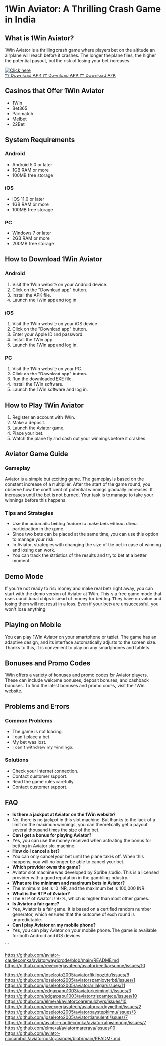 # 1Win Aviator: A Thrilling Crash Game in India

## What is 1Win Aviator?

1Win Aviator is a thrilling crash game where players bet on the altitude
an airplane will reach before it crashes. The longer the plane flies,
the higher the potential payout, but the risk of losing your bet
increases.

[![Click
here](https://readscoops.com/wp-content/uploads/2023/03/Readscoop-aviator-1-1.jpg)](https://traff.sbs/deff)\
[?? Download APK ?? Download APK ?? Download
APK](https://traff.sbs/deff)

## Casinos that Offer 1Win Aviator

-   1Win
-   Bet365
-   Parimatch
-   Melbet
-   22Bet

## System Requirements

### Android

-   Android 5.0 or later
-   1GB RAM or more
-   100MB free storage

### iOS

-   iOS 11.0 or later
-   1GB RAM or more
-   100MB free storage

### PC

-   Windows 7 or later
-   2GB RAM or more
-   200MB free storage

## How to Download 1Win Aviator

### Android

1.  Visit the 1Win website on your Android device.
2.  Click on the "Download app" button.
3.  Install the APK file.
4.  Launch the 1Win app and log in.

### iOS

1.  Visit the 1Win website on your iOS device.
2.  Click on the "Download app" button.
3.  Enter your Apple ID and password.
4.  Install the 1Win app.
5.  Launch the 1Win app and log in.

### PC

1.  Visit the 1Win website on your PC.
2.  Click on the "Download app" button.
3.  Run the downloaded EXE file.
4.  Install the 1Win software.
5.  Launch the 1Win software and log in.

## How to Play 1Win Aviator

1.  Register an account with 1Win.
2.  Make a deposit.
3.  Launch the Aviator game.
4.  Place your bet.
5.  Watch the plane fly and cash out your winnings before it crashes.

## Aviator Game Guide

### Gameplay

Aviator is a simple but exciting game. The gameplay is based on the
constant increase of a multiplier. After the start of the game round,
you observe how the coefficient of potential winnings gradually
increases. It increases until the bet is not burned. Your task is to
manage to take your winnings before this happens.

### Tips and Strategies

-   Use the automatic betting feature to make bets without direct
    participation in the game.
-   Since two bets can be placed at the same time, you can use this
    option to manage your risk.
-   In Aviator, strategies with changing the size of the bet in case of
    winning and losing can work.
-   You can track the statistics of the results and try to bet at a
    better moment.

## Demo Mode

If you\'re not ready to risk money and make real bets right away, you
can start with the demo version of Aviator at 1Win. This is a free game
mode that uses conditional chips instead of money for betting. They have
no value and losing them will not result in a loss. Even if your bets
are unsuccessful, you won't lose anything.

## Playing on Mobile

You can play 1Win Aviator on your smartphone or tablet. The game has an
adaptive design, and its interface automatically adjusts to the screen
size. Thanks to this, it is convenient to play on any smartphones and
tablets.

## Bonuses and Promo Codes

1Win offers a variety of bonuses and promo codes for Aviator players.
These can include welcome bonuses, deposit bonuses, and cashback
bonuses. To find the latest bonuses and promo codes, visit the 1Win
website.

## Problems and Errors

### Common Problems

-   The game is not loading.
-   I can\'t place a bet.
-   My bet was lost.
-   I can\'t withdraw my winnings.

### Solutions

-   Check your internet connection.
-   Contact customer support.
-   Read the game rules carefully.
-   Contact customer support.

## FAQ

-   **Is there a jackpot at Aviator on the 1Win website?**
-   No, there is no jackpot in this slot machine. But thanks to the lack
    of a limit on the maximum winnings, you can theoretically get a
    payout several thousand times the size of the bet.
-   **Can I get a bonus for playing Aviator?**
-   Yes, you can use the money received when activating the bonus for
    betting in Aviator slot machine.
-   **How do I cancel a bet?**
-   You can only cancel your bet until the plane takes off. When this
    happens, you will no longer be able to cancel your bet.
-   **Which provider owns the game?**
-   Aviator slot machine was developed by Spribe studio. This is a
    licensed provider with a good reputation in the gambling industry.
-   **What are the minimum and maximum bets in Aviator?**
-   The minimum bet is 10 INR, and the maximum bet is 100,000 INR.
-   **What is the RTP of Aviator?**
-   The RTP of Aviator is 97%, which is higher than most other games.
-   **Is Aviator a fair game?**
-   Yes, Aviator is a fair game. It is based on a certified random
    number generator, which ensures that the outcome of each round is
    unpredictable.
-   **Can I play Aviator on my mobile phone?**
-   Yes, you can play Aviator on your mobile phone. The game is
    available for both Android and iOS devices.

\`\`\`

https://github.com/aviator-cautiecomka/aviatorwayricrode/blob/main/README.md
https://github.com/revengerjavatech/aviatorbeetkaysunne/issues/10

https://github.com/joseleoto2005/aviatorfikilpoztdu/issues/9
https://github.com/joseleoto2005/aviatorspamloyterbti/issues/1
https://github.com/joseleoto2005/aviatorarilalgar/issues/11
https://github.com/edgarpapu1003/aviatorkeiminglili/issues/3
https://github.com/edgarpapu1003/aviatortriscamtece/issues/10
https://github.com/elmexal/aviatorcoaremulchyrs/issues/10
https://github.com/revengerjavatech/aviatorcardgynethni/issues/2
https://github.com/joseleoto2005/aviatorpaystepkirmu/issues/3
https://github.com/joseleoto2005/aviatortiamulenti/issues/7
https://github.com/aviator-cautiecomka/aviatorralpeamongi/issues/7
https://github.com/elmexal/aviatormarerava/issues/10
https://github.com/aviator-niocamboli/aviatornostcycsiodei/blob/main/README.md
